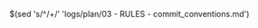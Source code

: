 <!-- Source: logs/plan/03 - RULES - commit_conventions.md -->
$(sed 's/^/+/' 'logs/plan/03 - RULES - commit_conventions.md')
